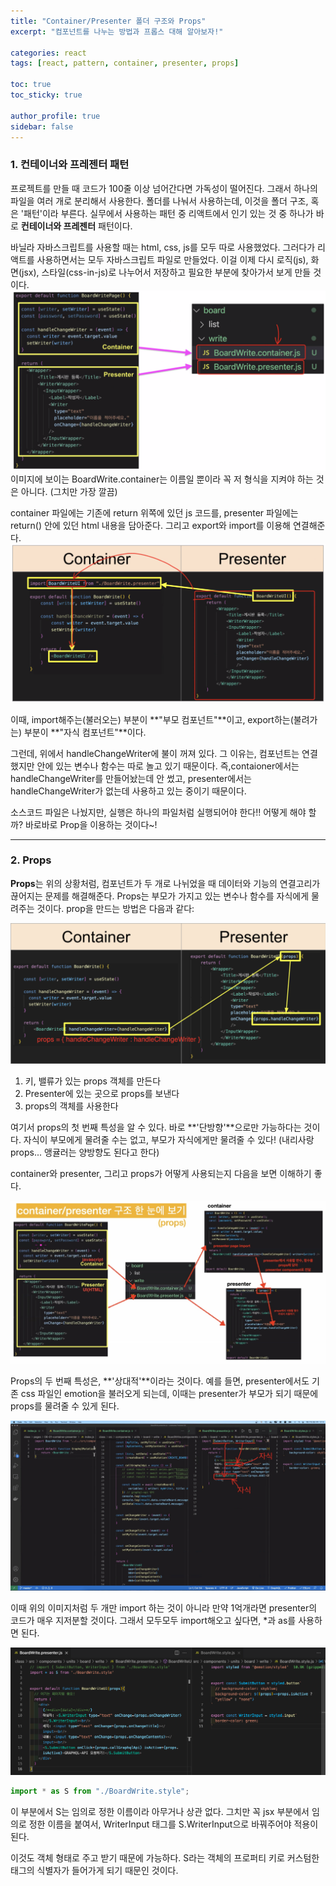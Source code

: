 ```yaml
---
title: "Container/Presenter 폴더 구조와 Props"
excerpt: "컴포넌트를 나누는 방법과 프롭스 대해 알아보자!"

categories: react
tags: [react, pattern, container, presenter, props]

toc: true
toc_sticky: true

author_profile: true
sidebar: false
---
```


### 1. 컨테이너와 프레젠터 패턴

프로젝트를 만들 때 코드가 100줄 이상 넘어간다면 가독성이 떨어진다. 그래서 하나의 파일을 여러 개로 분리해서 사용한다. 폴더를 나눠서 사용하는데, 이것을 폴더 구조, 혹은 '패턴'이라 부른다. 실무에서 사용하는 패턴 중 리액트에서 인기 있는 것 중 하나가 바로 **컨테이너와 프레젠터** 패턴이다.

바닐라 자바스크립트를 사용할 때는 html, css, js를 모두 따로 사용했었다. 그러다가 리액트를 사용하면서는 모두 자바스크립트 파일로 만들었다. 이걸 이제 다시 로직(js), 화면(jsx), 스타일(css-in-js)로 나누어서 저장하고 필요한 부분에 찾아가서 보게 만들 것이다.
![pattern](/assets/images/pattern/pattern.png)
이미지에 보이는 BoardWrite.container는 이름일 뿐이라 꼭 저 형식을 지켜야 하는 것은 아니다. (그치만 가장 깔끔)

container 파일에는 기존에 return 위쪽에 있던 js 코드를, presenter 파일에는 return() 안에 있던 html 내용을 담아준다. 그리고 export와 import를 이용해 연결해준다.
![container_presenter](/assets/images/pattern/container_presenter.png)

이때, import해주는(불러오는) 부분이 **"부모 컴포넌트"**이고, export하는(불려가는) 부분이 **"자식 컴포넌트"**이다.

그런데, 위에서 handleChangeWriter에 불이 꺼져 있다. 그 이유는, 컴포넌트는 연결했지만 안에 있는 변수나 함수는 따로 놀고 있기 때문이다. 즉,contaioner에서는 handleChangeWriter를 만들어놨는데 안 썼고, presenter에서는 handleChangeWriter가 없는데 사용하고 있는 중이기 때문이다.

소스코드 파일은 나눴지만, 실행은 하나의 파일처럼 실행되어야 한다!! 어떻게 해야 할까? 바로바로 Prop을 이용하는 것이다~!

---

### 2. Props

**Props**는 위의 상황처럼, 컴포넌트가 두 개로 나뉘었을 때 데이터와 기능의 연결고리가 끊어지는 문제를 해결해준다. Props는 부모가 가지고 있는 변수나 함수를 자식에게 물려주는 것이다. prop을 만드는 방법은 다음과 같다:

![component](/assets/images/pattern/prop.png)

1. 키, 밸류가 있는 props 객체를 만든다
2. Presenter에 있는 곳으로 props를 보낸다
3. props의 객체를 사용한다

여기서 props의 첫 번째 특성을 알 수 있다. 바로 **'단방향'**으로만 가능하다는 것이다. 자식이 부모에게 물려줄 수는 없고, 부모가 자식에게만 물려줄 수 있다! (내리사랑 props... 앵귤러는 양방향도 된다고 한다)

container와 presenter, 그리고 props가 어떻게 사용되는지 다음을 보면 이해하기 좋다.

![review](/assets/images/pattern/review.jpg)

Props의 두 번째 특성은, **'상대적'**이라는 것이다. 예를 들면, presenter에서도 기존 css 파일인 emotion을 불러오게 되는데, 이때는 presenter가 부모가 되기 때문에 props를 물려줄 수 있게 된다.

![emotion](/assets/images/pattern/emotion.jpg)

이때 위의 이미지처럼 두 개만 import 하는 것이 아니라 만약 1억개라면 presenter의 코드가 매우 지저분할 것이다. 그래서 모두모두 import해오고 싶다면, \*과 as를 사용하면 된다.

![import_all](/assets/images/pattern/import_all.png)

```javascript
import * as S from "./BoardWrite.style";
```

이 부분에서 S는 임의로 정한 이름이라 아무거나 상관 없다. 그치만 꼭 jsx 부분에서 임의로 정한 이름을 붙여서, WriterInput 태그를 S.WriterInput으로 바꿔주어야 적용이 된다.

이것도 객체 형태로 주고 받기 때문에 가능하다. S라는 객체의 프로퍼티 키로 커스텀한 태그의 식별자가 들어가게 되기 때문인 것이다.

